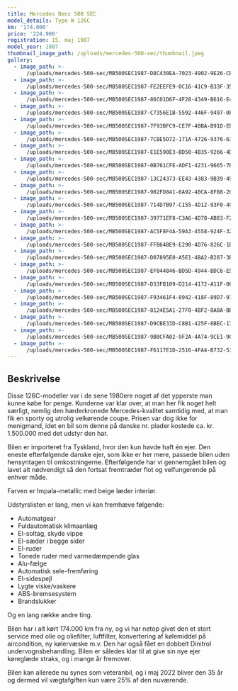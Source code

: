 ```yaml
---
title: Mercedes Benz 500 SEC
model_details: Type W 126C
km: '174.000'
price: '224.900'
registration: 15. maj 1987
model_year: 1987
thumbnail_image_path: /uploads/mercedes-500-sec/thumbnail.jpeg
gallery:
  - image_path: >-
      /uploads/mercedes-500-sec/MB500SEC1987-D8C430EA-7023-4902-9E26-CBB2FC761B40.jpeg
  - image_path: >-
      /uploads/mercedes-500-sec/MB500SEC1987-FE2EEFE9-0C16-41C9-B33F-358FB337FDC0.jpeg
  - image_path: >-
      /uploads/mercedes-500-sec/MB500SEC1987-86C01D6F-4F28-4349-B616-E4B0A953B182.jpeg
  - image_path: >-
      /uploads/mercedes-500-sec/MB500SEC1987-C7356E1B-5592-446F-9497-0F4528758C1E.jpeg
  - image_path: >-
      /uploads/mercedes-500-sec/MB500SEC1987-7F93BFC9-CE7F-40BA-B91D-EB7FC29B808A.jpeg
  - image_path: >-
      /uploads/mercedes-500-sec/MB500SEC1987-7CBE5D72-171A-4726-9376-635965D3C186.jpeg
  - image_path: >-
      /uploads/mercedes-500-sec/MB500SEC1987-E1E590E3-BD50-4B35-9266-4D7633E984A0.jpeg
  - image_path: >-
      /uploads/mercedes-500-sec/MB500SEC1987-0B761CFE-ADF1-4231-9665-7B25D3B1BCB3.jpeg
  - image_path: >-
      /uploads/mercedes-500-sec/MB500SEC1987-13C24373-EE43-4383-9B39-49010956A130.jpeg
  - image_path: >-
      /uploads/mercedes-500-sec/MB500SEC1987-902FD841-6A92-40CA-8F88-26C6BA0EC265.jpeg
  - image_path: >-
      /uploads/mercedes-500-sec/MB500SEC1987-714D7B97-C155-4D12-93F0-4C99F0571D73.jpeg
  - image_path: >-
      /uploads/mercedes-500-sec/MB500SEC1987-39771EF8-C3A6-4D78-AB83-F23C5C53948E.jpeg
  - image_path: >-
      /uploads/mercedes-500-sec/MB500SEC1987-AC5F8F4A-59A3-4558-924F-32FBF2678262.jpeg
  - image_path: >-
      /uploads/mercedes-500-sec/MB500SEC1987-FFB64BE9-E290-4D76-826C-1B14C8D39957.jpeg
  - image_path: >-
      /uploads/mercedes-500-sec/MB500SEC1987-D07895E0-A5E1-4BA2-B287-3BC58D00CEDD.jpeg
  - image_path: >-
      /uploads/mercedes-500-sec/MB500SEC1987-EF044846-BD5D-4944-BDC6-E5318EDCFF6C.jpeg
  - image_path: >-
      /uploads/mercedes-500-sec/MB500SEC1987-D33FB109-D214-4172-A11F-06195A97CF68.jpeg
  - image_path: >-
      /uploads/mercedes-500-sec/MB500SEC1987-F93461F4-8942-418F-89D7-9769F2296D6B.jpeg
  - image_path: >-
      /uploads/mercedes-500-sec/MB500SEC1987-8124E5A1-27F0-4BF2-8A8A-BB33B9C52D68.jpeg
  - image_path: >-
      /uploads/mercedes-500-sec/MB500SEC1987-D9CBE33D-C8B1-425F-8BEC-177075117954.jpeg
  - image_path: >-
      /uploads/mercedes-500-sec/MB500SEC1987-9B0CFA02-9F2A-4A74-9CE1-9C444209EEB3.jpeg
  - image_path: >-
      /uploads/mercedes-500-sec/MB500SEC1987-F6117E1D-2516-4FA4-B732-53197B7F75A9.jpeg
---
```


## Beskrivelse

Disse 126C-modeller var i de sene 1980ere noget af det ypperste man kunne k&oslash;be for penge. Kunderne var klar over, at man her fik noget helt s&aelig;rligt, nemlig den h&aelig;derkronede Mercedes-kvalitet samtidig med, at man fik en sporty og utrolig velk&oslash;rende coupe. Prisen var dog ikke for menigmand, idet en bil som denne p&aring; danske nr. plader kostede ca. kr. 1.500.000 med det udstyr den har.

Bilen er importeret fra Tyskland, hvor den kun havde haft én ejer. Den eneste efterf&oslash;lgende danske ejer, som ikke er her mere, passede bilen uden hensyntagen til omkostningerne. Efterf&oslash;lgende har vi gennemg&aring;et bilen og lavet alt n&oslash;dvendigt s&aring; den fortsat fremtr&aelig;der flot og velfungerende p&aring; enhver m&aring;de.

Farven er Impala-metallic med beige l&aelig;der interi&oslash;r.

Udstyrslisten er lang, men vi kan fremh&aelig;ve f&oslash;lgende:

* Automatgear
* Fuldautomatisk klimaanl&aelig;g
* El-soltag, skyde vippe
* El-s&aelig;der i begge sider
* El-ruder
* Tonede ruder med varmed&aelig;mpende glas
* Alu-f&aelig;lge
* Automatisk sele-fremf&oslash;ring
* El-sidespejl
* Lygte viske/vaskere
* ABS-bremsesystem
* Brandslukker

Og en lang r&aelig;kke andre ting.

Bilen har i alt k&oslash;rt 174.000 km fra ny, og vi har netop givet den et stort service med olie og oliefilter, luftfilter, konvertering af k&oslash;lemiddel p&aring; aircondition, ny k&oslash;lerv&aelig;ske m.v. Den har ogs&aring; f&aring;et en dobbelt Dinitrol undervognsbehandling. Bilen er s&aring;ledes klar til at give sin nye ejer k&oslash;regl&aelig;de straks, og i mange &aring;r fremover. &nbsp;

Bilen kan allerede nu synes som veteranbil, og i maj 2022 bliver den 35 &aring;r og dermed vil v&aelig;gtafgiften kun v&aelig;re 25% af den nuv&aelig;rende.&nbsp;
